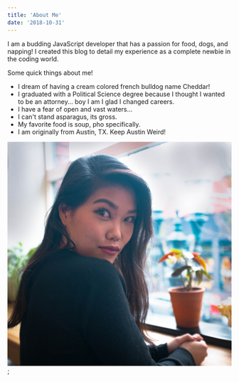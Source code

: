 ```yaml
---
title: 'About Me'
date: '2018-10-31'
---
```


I am a budding JavaScript developer that has a passion for food, dogs, and napping! I created this blog to detail my experience as a complete newbie in the coding world.

Some quick things about me!

* I dream of having a cream colored french bulldog name Cheddar!
* I graduated with a Political Science degree because I thought I wanted to be an attorney... boy I am I glad I changed careers. 
* I have a fear of open and vast waters...
* I can't stand asparagus, its gross.
* My favorite food is soup, pho specifically.
* I am originally from Austin, TX. Keep Austin Weird!

![alt text](self.jpg);